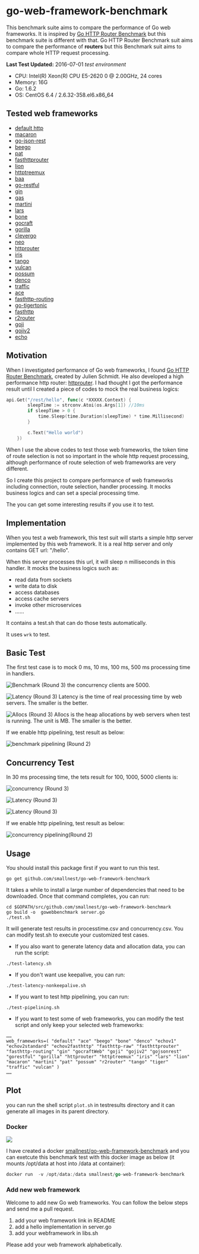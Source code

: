 # go-web-framework-benchmark
This benchmark suite aims to compare the performance of Go web frameworks. It is inspired by [Go HTTP Router Benchmark](https://github.com/julienschmidt/go-http-routing-benchmark) but this benchmark suite is different with that. Go HTTP Router Benchmark suit aims to compare the performance of **routers** but this Benchmark suit aims to compare whole HTTP request processing.

**Last Test Updated:** 2016-07-01
*test environment*
* CPU:      Intel(R) Xeon(R) CPU E5-2620 0 @ 2.00GHz, 24 cores
* Memory:   16G
* Go:       1.6.2
* OS:       CentOS 6.4 / 2.6.32-358.el6.x86_64

## Tested web frameworks

* [default http](https://golang.org/pkg/net/http/)
* [macaron](https://github.com/Unknwon/macaron)
* [go-json-rest](https://github.com/ant0ine/go-json-rest)
* [beego](https://github.com/astaxie/beego)
* [pat](https://github.com/bmizerany/pat)
* [fasthttprouter](https://github.com/buaazp/fasthttprouter)
* [lion](https://github.com/celrenheit/lion)
* [httptreemux](https://github.com/dimfeld/httptreemux)
* [baa](https://github.com/go-baa/baa)
* [go-restful](https://github.com/emicklei/go-restful)
* [gin](https://github.com/gin-gonic/gin)
* [gas](https://github.com/go-gas/gas)
* [martini](https://github.com/go-martini/martini)
* [lars](https://github.com/go-playground/lars)
* [bone](https://github.com/go-zoo/bone)
* [gocraft](https://github.com/gocraft/web)
* [gorilla](https://github.com/gorilla/mux)
* [clevergo](https://github.com/headwindfly/clevergo)
* [neo](ithub.com/ivpusic/neo)
* [httprouter](https://github.com/julienschmidt/httprouter)
* [iris](https://github.com/kataras/iris)
* [tango](https://github.com/lunny/tango)
* [vulcan](https://github.com/mailgun/route)
* [possum](https://github.com/mikespook/possum)
* [denco](https://github.com/naoina/denco)
* [traffic](https://github.com/pilu/traffic)
* [ace](https://github.com/plimble/ace)
* [fasthttp-routing](https://github.com/qiangxue/fasthttp-routing)
* [go-tigertonic](https://github.com/rcrowley/go-tigertonic)
* [fasthttp](https://github.com/valyala/fasthttp)
* [r2router](https://github.com/vanng822/r2router)
* [goji](https://github.com/zenazn/goji/web)
* [gojiv2](http://goji.io)
* [echo](http://gopkg.in/labstack/echo.v1)


## Motivation
When I investigated performance of Go web frameworks, I found [Go HTTP Router Benchmark](https://github.com/julienschmidt/go-http-routing-benchmark), created by Julien Schmidt. He also developed a high performance http router: [httprouter](https://github.com/julienschmidt/httprouter). I had thought I got the performance result until I created a piece of codes to mock the real business logics:

```go
api.Get("/rest/hello", func(c *XXXXX.Context) {
		sleepTime := strconv.Atoi(os.Args[1]) //10ms
		if sleepTime > 0 {
			time.Sleep(time.Duration(sleepTime) * time.Millisecond)
		}

		c.Text("Hello world")
	})
```

When I use the above codes to test those web frameworks, the token time of route selection is not so important in the whole http request processing, although performance of route selection of web frameworks are very different.

So I create this project to compare performance of web frameworks including connection, route selection, handler processing. It mocks business logics and can set a special processing time.

The you can get some interesting results if you use it to test.

## Implementation 
When you test a web framework, this test suit will starts a simple http server implemented by this web framework. It is a real http server and only contains GET url: "/hello".

When this server processes this url, it will sleep n milliseconds in this handler. It mocks the business logics such as:
* read data from sockets
* write data to disk
* access databases
* access cache servers
* invoke other microservices
* ……

It contains a test.sh that can do those tests automatically.

It uses `wrk` to test.

## Basic Test 
The first test case is to mock 0 ms, 10 ms, 100 ms, 500 ms processing time in handlers.

![Benchmark (Round 3)](benchmark.png)
the concurrency clients are 5000.

![Latency (Round 3)](benchmark_latency.png)
Latency is the time of real processing time by web servers. The smaller is the better.

![Allocs (Round 3)](benchmark_alloc.png)
Allocs is the heap allocations by web servers when test is running. The unit is MB. The smaller is the better.


If we enable http pipelining, test result as below:

![benchmark pipelining (Round 2)](benchmark-pipeline.png)

## Concurrency Test 
In 30 ms processing time, the tets result for 100, 1000, 5000 clients is:

![concurrency (Round 3)](concurrency.png)

![Latency (Round 3)](concurrency_latency.png)

![Latency (Round 3)](concurrency_alloc.png)


If we enable http pipelining, test result as below:

![concurrency pipelining(Round 2)](concurrency-pipeline.png)


## Usage
You should install this package first if you want to run this test.

```
go get github.com/smallnest/go-web-framework-benchmark
```

It takes a while to install a large number of dependencies that need to be downloaded. Once that command completes, you can run:

```
cd $GOPATH/src/github.com/smallnest/go-web-framework-benchmark
go build -o  gowebbenchmark server.go
./test.sh
```

It will  generate test results in processtime.csv and concurrency.csv. You can modify test.sh to execute your customized test cases.


* If you also want to generate latency data and allocation data, you can run the script:
```
./test-latency.sh
```

* If you don't want use keepalive, you can run:
```
./test-latency-nonkeepalive.sh
```

* If you want to test http pipelining, you can run:
```
./test-pipelining.sh
```

* If you want to test some of web frameworks, you can modify the test script and only keep your selected web frameworks:
```
……
web_frameworks=( "default" "ace" "beego" "bone" "denco" "echov1" "echov2standard" "echov2fasthttp" "fasthttp-raw" "fasthttprouter" "fasthttp-routing" "gin" "gocraftWeb" "goji" "gojiv2" "gojsonrest" "gorestful" "gorilla" "httprouter" "httptreemux" "iris" "lars" "lion" "macaron" "martini" "pat" "possum" "r2router" "tango" "tiger" "traffic" "vulcan" )
……
```

## Plot
you can run the shell script `plot.sh` in testresults directory and it can generate all images in its parent directory.

### Docker
[![](https://imagelayers.io/badge/smallnest/go-web-framework-benchmark:latest.svg)](https://imagelayers.io/?images=smallnest/go-web-framework-benchmark:latest )

I have created a docker [smallnest/go-web-framework-benchmark](https://hub.docker.com/r/smallnest/go-web-framework-benchmark/) and you can exetcute this benchmark test with this docker image as below (it mounts /opt/data at host into /data at container):
```go
docker run  -v /opt/data:/data smallnest/go-web-framework-benchmark
```

### Add new web framework
Welcome to add new Go web frameworks. You can follow the below steps and send me a pull request.

1. add your web framework link in README
2. add a hello implementation in server.go 
3. add your webframework in libs.sh 

Please add your web framework alphabetically.
